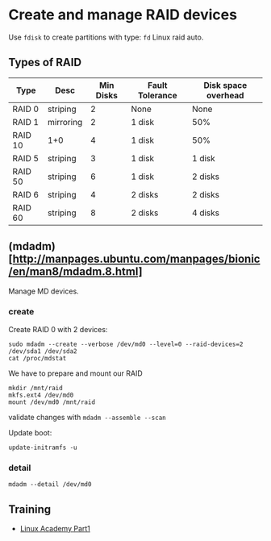 # Create and manage RAID devices
Use `fdisk` to create partitions with type: `fd` Linux raid auto.

## Types of RAID
| Type    |  Desc    | Min Disks  | Fault Tolerance | Disk space overhead |
|---------|----------|------------|-----------------|---------------------|
| RAID 0  | striping | 2          | None            | None                |
| RAID 1  | mirroring| 2          | 1 disk          | 50%                 |
| RAID 10 | 1+0      | 4          | 1 disk          | 50%                 |
| RAID 5  | striping | 3          | 1 disk          | 1 disk              |
| RAID 50 | striping | 6          | 1 disk          | 2 disks             |
| RAID 6  | striping | 4          | 2 disks         | 2 disks             |
| RAID 60 | striping | 8          | 2 disks         | 4 disks             |

## (mdadm)[http://manpages.ubuntu.com/manpages/bionic/en/man8/mdadm.8.html]
Manage MD devices.

### create
Create RAID 0 with 2 devices:
````
sudo mdadm --create --verbose /dev/md0 --level=0 --raid-devices=2 /dev/sda1 /dev/sda2
cat /proc/mdstat
````

We have to prepare and mount our RAID
````
mkdir /mnt/raid
mkfs.ext4 /dev/md0
mount /dev/md0 /mnt/raid
````

validate changes with `mdadm --assemble --scan`

Update boot:
````
update-initramfs -u
````

### detail
````
mdadm --detail /dev/md0
````

## Training
* [Linux Academy Part1](https://linuxacademy.com/cp/courses/lesson/course/5412/lesson/7/module/428)